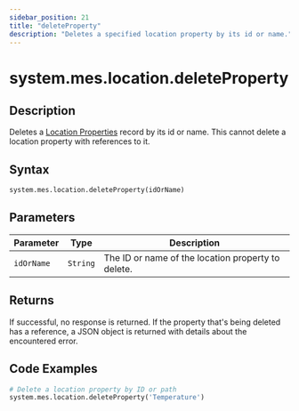 ```yaml
---
sidebar_position: 21
title: "deleteProperty"
description: "Deletes a specified location property by its id or name."
---
```


# system.mes.location.deleteProperty

## Description

Deletes a [Location Properties](../../data-model/location-model/location-property) record by its id or name.
This cannot delete a location property with references to it.

## Syntax
```python
system.mes.location.deleteProperty(idOrName)
```

## Parameters

| Parameter  | Type     | Description                                        |
|------------|----------|----------------------------------------------------|
| `idOrName` | `String` | The ID or name of the location property to delete. |

## Returns

If successful, no response is returned. If the property that's being deleted has a reference, 
a JSON object is returned with details about the encountered error.

## Code Examples

```python
# Delete a location property by ID or path
system.mes.location.deleteProperty('Temperature')
```